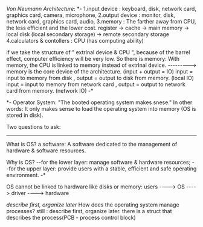 *Von Neumann Architecture*:
*-
1.input device : keyboard, disk, network card, graphics card, camera, microphone,
2.output device : monitor, disk, network card, graphics card, audio,
3.memory : The farther away from CPU, the less efficient and the lower cost.
 register -> cache -> main memory -> local disk (local secondary storage) -> remote secondary storage 
4.calculators & contollers : CPU (has computing ability)


if we take the structure of " extrlnal device & CPU ", because of the barrel effect, computer efficiency will be very low.
So there is memory:  With memory, the CPU is linked to memory instead of extrlnal device.
---------> memory is the core device of the architecture. 
(input + output = IO) 
input = input to memory from disk , output = output to disk from memory. (local IO)
input = input to memory from network card , output = output to network card from memory. (network IO)
-*

*-
Operator System:
"The booted operating system makes snese." In other words: It only makes sense to load the operating system into memory (OS is stored in disk).

Two questions to ask:

----------------------------------------
What is OS?
a software:  A software dedicated to the management of hardware & software resources.

Why is OS?
--for the lower layer: manage software & hardware resources;
--for the upper layer: provide users with a stable, efficient and safe operating environment.
-*


OS cannot be linked to hardware like disks or memory:
 users ----> OS ---->  driver ----> hardware

*describe first, organize later*
How does the operating system manage processes?
still : describe first, organize later.
there is a struct that describes the process(PCB - process control block)


